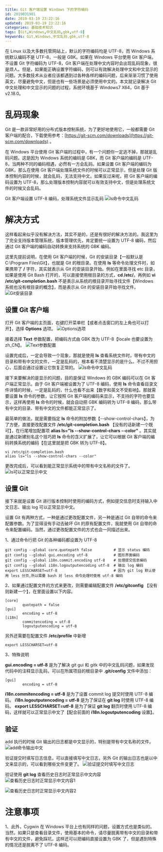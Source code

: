 ```yaml
---
title: Git 客户端设置 Windows 下的字符编码
id: 2019031901
date: 2019-03-19 23:22:16
updated: 2019-03-19 23:22:16
categories: 基础技术知识
tags: [Git,Windows,中文乱码,gbk,utf-8]
keywords: Git,Windows,中文乱码,gbk,utf-8
---
```



在 Linux 以及大多数托管网站上，默认的字符编码均是 UTF-8，而 Windows 系统默认编码不是 UTF-8，一般是 GBK。如果在 Windows 平台使用 Git 客户端，不设置 Git 字符编码为 UTF-8，Git 客户端在处理中文内容时会出现乱码现象，很是烦人。但是，如果能正确设置字符编码，则可以有效解决处理中文和中文显示的问题。大多数技术从业者应该都遇到过各种各样的编码问题，后来渐渐习惯了使用英文，尽量避免中文，但是也有一些场景是必须使用中文的。本文就记录解决 Git 中文处理和中文显示的问题的过程，系统环境基于 Windows7 X64，Git 基于 v2.18.0。


<!-- more -->


# 乱码现象


Git 是一款非常好用的分布式版本控制系统，为了更好地使用它，一般都需要 Git 客户端的配合，下载使用参考：[https://git-scm.com/downloads](https://git-scm.com/downloads) 。

在 Windows 平台使用 Git 客户端的过程中，有一个问题你一定逃不掉，那就是乱码问题。这是因为 Windows 系统的编码是 GBK，而 Git 客户端的编码是 UTF-8，当两种不同的编码相遇，必然有一方会乱码。如果设置 Git 客户端的编码为 GBK，那么在使用 Git 客户端处理系统文件的时候可以正常显示，但是处理 Git 版本控制内容的时候，就会乱码，无法支持中文。如果反过来呢，把 Git 客户端的编码设置为 UTF-8，那么处理版本控制内容就可以有效支持中文，但是处理系统文件的时候又会乱码。

Git 客户端设置 UTF-8 编码，处理系统文件显示乱码
![ls命令中文乱码](https://ws1.sinaimg.cn/large/b7f2e3a3gy1g17blzgl2zj20l50cpjt9.jpg "ls命令中文乱码")


# 解决方式


这样看起来似乎没有解决方法，其实不是的，还是有很好的解决方法的。我这里为了完全支持版本管理系统，版本管理优先，肯定要统一设置为 UTF-8 编码，然后通过 Git 客户端的编码自动转换来支持系统的 GBK 编码。

这里先提前说明，在使用 Git 客户端的时候，Git 的安装目录【一般默认是 C:\Program Files\Git】，也就是 Git 的根目录。在使用 **ls** 等命令处理文件时，如果携带了 **/** 字符，其实就表示从 Git 的安装目录开始。例如在里面寻找 etc 目录，如果是使用 Git Bash 打开的，可以直接使用根目录的方式，**cd /etc/**。再例如 **vi /etc/git-completion.bash** 不是表示从系统的根目录开始寻找文件【Windows 系统也没有根目录的概念】，而是表示从 Git 的安装目录开始寻找文件。
![Git安装目录](https://ws1.sinaimg.cn/large/b7f2e3a3gy1g17bn7wtv0j20nd0dumyg.jpg "Git安装目录")

## 设置 Git 客户端

打开 Git 客户端的主页面，右键打开菜单栏【或者点击窗口的左上角也可以打开】，选择 **Options** 选项。
![Options选项](https://ws1.sinaimg.cn/large/b7f2e3a3gy1g17bmpt7mnj20l50cp0tw.jpg "Options选项")

接着选择 **Text** 参数配置，把编码方式由 GBK 改为 UTF-8【locale 也要设置为 zh_CN】。
![Text参数配置](https://ws1.sinaimg.cn/large/b7f2e3a3gy1g17bnna4xyj20l50cpacj.jpg "Text参数配置")

设置完成后，一定会导致一个现象，那就是使用 **ls** 查看系统文件时，带有中文的目录和带有中文的文件，一定是乱码的，根本看不清楚显示的是什么。不过不用担心，后面会通过设置让它恢复正常的。
![ls命令中文乱码](https://ws1.sinaimg.cn/large/b7f2e3a3gy1g17blzgl2zj20l50cpjt9.jpg "ls命令中文乱码")

接下来要解决的是显示的问题，目的是保证 Windows 的 GBK 编码可以在 Git 客户端正常显示。由于 Git 客户端被设置为了 UTF-8 编码，使用 **ls** 命令查看目录文件详情的时候，一定是乱码的，什么也看不出来【数字和英文不受影响】。那就需要设置 **ls** 命令的参数，让它按照 Git 客户端的编码来显示，不支持的字符也要显示，这样再使用 **ls** 命令的时候，就会自动把 GBK 编码转为 UTF-8 编码，那么带有中文的目录、带有中文的文件都能正常显示了。

最简单的做法，就是需要指定 **ls** 命令的附加参数【--show-control-chars】，为了方便，直接更改配置文件 **/etc/git-completion.bash** 【没有的话新建一个既可】，在行尾增加配置项 **alias ls="ls --show-control-chars --color"** 。其实就是通过新建别名这个技巧把 **ls** 命令的含义扩展了，让它可以根据 Git 客户端的编码转换系统的编码【在这里就是把 GBK 转为 UTF-8】。

```
vi /etc/git-completion.bash
alias ls="ls --show-control-chars --color"
```

更改完成后，可以看到能正常显示系统中的带有中文名称的文件了。
![ls可以正常显示中文](https://ws1.sinaimg.cn/large/b7f2e3a3gy1g17bo2mcrej20l50cpq4y.jpg "ls可以正常显示中文")

## 设置 Git

接下来就是设置 Git 进行版本控制时使用的编码方式，例如提交信息时支持输入中文日志、输出 log 可以正常显示中文。

设置 Git 有两种方式，一种是通过更改配置文件，另一种是通过 Git 自带的命令来配置参数。为了显得没有手动去破坏 Git 的原有配置文件，我就使用 Git 自带的命令来配置编码。当然，通过更改配置文件的方式也会一同描述出来。

1、通过命令行把 Git 的各种编码都设置为 UTF-8

```
git config --global core.quotepath false          # 显示 status 编码 
git config --global gui.encoding utf-8            # 图形界面编码 
git config --global i18n.commit.encoding utf-8    # 处理提交信息编码 
git config --global i18n.logoutputencoding utf-8  # 输出 log 编码 
export LESSCHARSET=utf-8                          # 因为 git log 默认使用 less 分页,所以需要 bash 对 less 命令处理时使用 utf-8 编码
```

2、如果通过配置文件的方式来更改，则需要编辑配置文件 **/etc/gitconfig** 【没有则新建一个】，在里面设置以下内容。

```
[core]
        quotepath = false 
[gui]
        encoding = utf-8 
[i18n]
        commitencoding = utf-8 
        logoutputencoding = utf-8
```

另外还需要在配置文件 **/etc/profile** 中新增

```
export LESSCHARSET=utf-8
```

3、特殊说明

**gui.encoding = utf-8** 是为了解决 git gui 和 gitk 中的中文乱码问题，如果发现代码中的注释显示乱码，可以在所属项目的根目录中 **.git/config** 文件中添加：

```
[gui]
        encoding = utf-8
```

**i18n.commitencoding = utf-8** 是为了设置 commit log 提交时使用 UTF-8 编码。
**i18n.logoutputencoding = utf-8** 是为了保证在 **git log** 时使用 UTF-8 编码。
**export LESSCHARSET=utf-8** 是为了保证 **git log** 翻页时使用 UTF-8 编码，这样就可以正常显示中文了【配合前面的 **i18n.logoutputencoding** 设置】。

## 验证

add 执行的时候 Git 输出的日志都是中文显示的，特别是带有中文名称的文件。
![add命令输出中文](https://ws1.sinaimg.cn/large/b7f2e3a3gy1g17bv0ph2yj20l50f20uh.jpg "add命令输出中文")

验证提交时填写日志信息，可以直接填写中文日志，另外 Git 的输出日志也是以中文来显示的，可以看到哪些文件变更了。
![验证提交时填写中文日志](https://ws1.sinaimg.cn/large/b7f2e3a3gy1g17boorhqyj20l50cpgn8.jpg "验证提交时填写中文日志")

验证使用 **git log** 查看历史日志时正常显示中文内容
![查看历史日志时正常显示中文内容1](https://ws1.sinaimg.cn/large/b7f2e3a3gy1g17bosnlsnj20l50cp0tt.jpg "查看历史日志时正常显示中文内容1")


![查看历史日志时正常显示中文内容2](https://ws1.sinaimg.cn/large/b7f2e3a3gy1g17box3cduj20l50cp3zx.jpg "查看历史日志时正常显示中文内容2")


# 注意事项


1、此外，Cygwin 在 Windows 平台上也有同样的问题，设置方式也是类似的。当然，如果只是查看目录文件，使用基本的命令，请尽量脱离带有中文的目录和带有中文的文件，避免踩坑，这样还可以把编码直接设置为 GBK 了，但是遇到特殊的情况还是脱离不了 UTF-8 编码。

